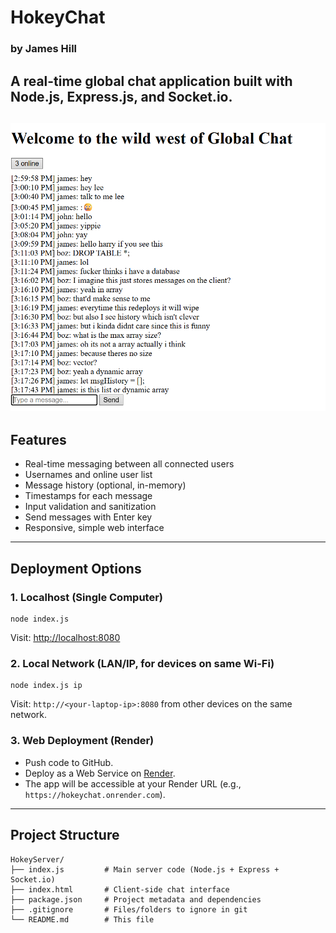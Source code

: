 

# HokeyChat
### by James Hill

A real-time global chat application built with Node.js, Express.js, and Socket.io.
---
![Chat App Screenshot](./assets/firstdemodeploy.png)
---

## Features
- Real-time messaging between all connected users
- Usernames and online user list
- Message history (optional, in-memory)
- Timestamps for each message
- Input validation and sanitization
- Send messages with Enter key
- Responsive, simple web interface

---

## Deployment Options

### 1. Localhost (Single Computer)
```
node index.js
```
Visit: [http://localhost:8080](http://localhost:8080)

### 2. Local Network (LAN/IP, for devices on same Wi-Fi)
```
node index.js ip
```
Visit: `http://<your-laptop-ip>:8080` from other devices on the same network.

### 3. Web Deployment (Render)
- Push code to GitHub.
- Deploy as a Web Service on [Render](https://render.com/).
- The app will be accessible at your Render URL (e.g., `https://hokeychat.onrender.com`).

---

## Project Structure

```
HokeyServer/
├── index.js         # Main server code (Node.js + Express + Socket.io)
├── index.html       # Client-side chat interface
├── package.json     # Project metadata and dependencies
├── .gitignore       # Files/folders to ignore in git 
└── README.md        # This file
```

